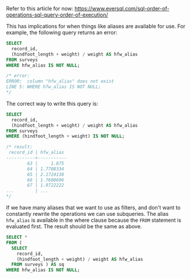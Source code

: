 Refer to this article for now: https://www.eversql.com/sql-order-of-operations-sql-query-order-of-execution/

This has implications for when things like aliases are available for use. For example, the following query returns an error:

``` sql
SELECT
  record_id,
  (hindfoot_length + weight) / weight AS hfw_alias
FROM surveys
WHERE hfw_alias IS NOT NULL;

/* error:
ERROR:  column "hfw_alias" does not exist
LINE 5: WHERE hfw_alias IS NOT NULL;
*/
```

The correct way to write this query is:

```sql
SELECT
  record_id,
  (hindfoot_length + weight) / weight AS hfw_alias
FROM surveys
WHERE (hindfoot_length + weight) IS NOT NULL;

/* result:
 record_id | hfw_alias 
-----------+-----------
        63 |     1.875
        64 | 1.7708334
        65 | 2.1724138
        66 | 1.7608696
        67 | 1.9722222
...        | ...
*/
```

<!-- TODO: some discussion on scope and when things are available? -->

<!-- (TODO: link to CTEs from here too) -->
If we have many aliases that we want to use as filters, and don't want to constantly rewrite the operations we can use subqueries. The alias `hfw_alias` is available in the where clause because the `FROM` statement is evaluated first. The result should be the same as above. 

```sql
SELECT *
FROM (
  SELECT
    record_id,
    (hindfoot_length + weight) / weight AS hfw_alias
  FROM surveys ) AS sq
WHERE hfw_alias IS NOT NULL;
```